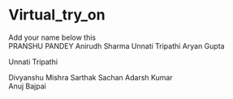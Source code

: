 # Virtual_try_on  
Add your name below this  
PRANSHU PANDEY
Anirudh Sharma
Unnati Tripathi
Aryan Gupta

Unnati Tripathi  

Divyanshu Mishra
Sarthak Sachan 
Adarsh Kumar  
Anuj Bajpai

